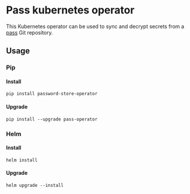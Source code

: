 # Pass kubernetes operator

This Kubernetes operator can be used to sync and decrypt secrets from a [pass](https://www.passwordstore.org/) Git repository.

## Usage

### Pip

#### Install

```shell
pip install password-store-operator
```

#### Upgrade

```shell
pip install --upgrade pass-operator
```

### Helm

#### Install

```shell
helm install
```

#### Upgrade

```shell
helm upgrade --install
```